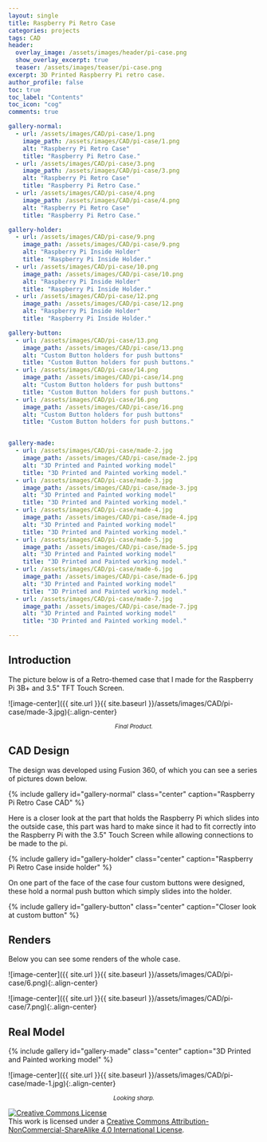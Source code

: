 ```yaml
---
layout: single
title: Raspberry Pi Retro Case
categories: projects
tags: CAD
header:
  overlay_image: /assets/images/header/pi-case.png
  show_overlay_excerpt: true
  teaser: /assets/images/teaser/pi-case.png
excerpt: 3D Printed Raspberry Pi retro case.
author_profile: false
toc: true
toc_label: "Contents"
toc_icon: "cog"
comments: true

gallery-normal:
  - url: /assets/images/CAD/pi-case/1.png
    image_path: /assets/images/CAD/pi-case/1.png
    alt: "Raspberry Pi Retro Case"
    title: "Raspberry Pi Retro Case."
  - url: /assets/images/CAD/pi-case/3.png
    image_path: /assets/images/CAD/pi-case/3.png
    alt: "Raspberry Pi Retro Case"
    title: "Raspberry Pi Retro Case."
  - url: /assets/images/CAD/pi-case/4.png
    image_path: /assets/images/CAD/pi-case/4.png
    alt: "Raspberry Pi Retro Case"
    title: "Raspberry Pi Retro Case."

gallery-holder:
  - url: /assets/images/CAD/pi-case/9.png
    image_path: /assets/images/CAD/pi-case/9.png
    alt: "Raspberry Pi Inside Holder"
    title: "Raspberry Pi Inside Holder."
  - url: /assets/images/CAD/pi-case/10.png
    image_path: /assets/images/CAD/pi-case/10.png
    alt: "Raspberry Pi Inside Holder"
    title: "Raspberry Pi Inside Holder."
  - url: /assets/images/CAD/pi-case/12.png
    image_path: /assets/images/CAD/pi-case/12.png
    alt: "Raspberry Pi Inside Holder"
    title: "Raspberry Pi Inside Holder."

gallery-button:
  - url: /assets/images/CAD/pi-case/13.png
    image_path: /assets/images/CAD/pi-case/13.png
    alt: "Custom Button holders for push buttons"
    title: "Custom Button holders for push buttons."
  - url: /assets/images/CAD/pi-case/14.png
    image_path: /assets/images/CAD/pi-case/14.png
    alt: "Custom Button holders for push buttons"
    title: "Custom Button holders for push buttons."
  - url: /assets/images/CAD/pi-case/16.png
    image_path: /assets/images/CAD/pi-case/16.png
    alt: "Custom Button holders for push buttons"
    title: "Custom Button holders for push buttons."


gallery-made:
  - url: /assets/images/CAD/pi-case/made-2.jpg
    image_path: /assets/images/CAD/pi-case/made-2.jpg
    alt: "3D Printed and Painted working model"
    title: "3D Printed and Painted working model."
  - url: /assets/images/CAD/pi-case/made-3.jpg
    image_path: /assets/images/CAD/pi-case/made-3.jpg
    alt: "3D Printed and Painted working model"
    title: "3D Printed and Painted working model."
  - url: /assets/images/CAD/pi-case/made-4.jpg
    image_path: /assets/images/CAD/pi-case/made-4.jpg
    alt: "3D Printed and Painted working model"
    title: "3D Printed and Painted working model."
  - url: /assets/images/CAD/pi-case/made-5.jpg
    image_path: /assets/images/CAD/pi-case/made-5.jpg
    alt: "3D Printed and Painted working model"
    title: "3D Printed and Painted working model."
  - url: /assets/images/CAD/pi-case/made-6.jpg
    image_path: /assets/images/CAD/pi-case/made-6.jpg
    alt: "3D Printed and Painted working model"
    title: "3D Printed and Painted working model."
  - url: /assets/images/CAD/pi-case/made-7.jpg
    image_path: /assets/images/CAD/pi-case/made-7.jpg
    alt: "3D Printed and Painted working model"
    title: "3D Printed and Painted working model."

---
```

Introduction
-----------

The picture below is of a Retro-themed case that I made for the Raspberry Pi 3B+ and 3.5" TFT Touch Screen.

![image-center]({{ site.url }}{{ site.baseurl }}/assets/images/CAD/pi-case/made-3.jpg){:.align-center} <center><small><i>Final Product.</i></small></center>


CAD Design
-----------

The design was developed using Fusion 360, of which you can see a series of pictures down below.

{% include gallery id="gallery-normal" class="center" caption="Raspberry Pi Retro Case CAD" %}

Here is a closer look at the part that holds the Raspberry Pi which slides into the outside case, this part was hard to make since it had to fit correctly into the Raspberry Pi with the 3.5" Touch Screen while allowing connections to be made to the pi.

{% include gallery id="gallery-holder" class="center" caption="Raspberry Pi Retro Case inside holder" %}

On one part of the face of the case four custom buttons were designed, these hold a normal push button which simply slides into the holder.

{% include gallery id="gallery-button" class="center" caption="Closer look at custom button" %}

Renders
-----------

Below you can see some renders of the whole case.


![image-center]({{ site.url }}{{ site.baseurl }}/assets/images/CAD/pi-case/6.png){:.align-center} 

![image-center]({{ site.url }}{{ site.baseurl }}/assets/images/CAD/pi-case/7.png){:.align-center} 

Real Model
-----------


{% include gallery id="gallery-made" class="center" caption="3D Printed and Painted working model" %}


![image-center]({{ site.url }}{{ site.baseurl }}/assets/images/CAD/pi-case/made-1.jpg){:.align-center} <center><small><i>Looking sharp.</i></small></center>

<a rel="license" href="http://creativecommons.org/licenses/by-nc-sa/4.0/"><img alt="Creative Commons License" style="border-width:0" src="https://i.creativecommons.org/l/by-nc-sa/4.0/88x31.png" /></a><br />This work is licensed under a <a rel="license" href="http://creativecommons.org/licenses/by-nc-sa/4.0/">Creative Commons Attribution-NonCommercial-ShareAlike 4.0 International License</a>.